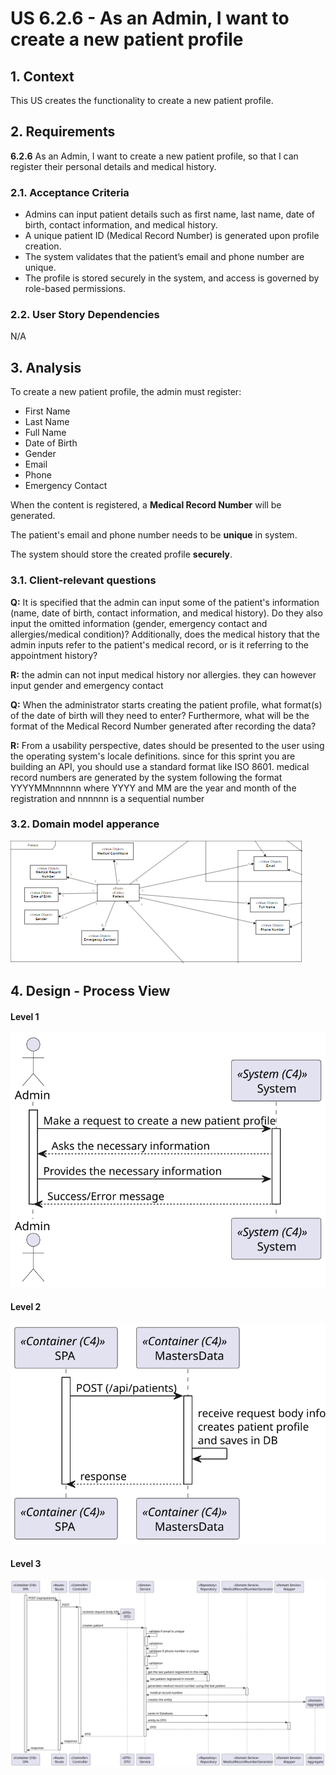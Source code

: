 # US 6.2.6 - As an Admin, I want to create a new patient profile

## 1. Context

This US creates the functionality to create a new patient profile.

## 2. Requirements

**6.2.6** As an Admin, I want to create a new patient profile, so that I can register their personal details and medical history.

### 2.1. Acceptance Criteria

- Admins can input patient details such as first name, last name, date of birth, contact information, and medical history.
- A unique patient ID (Medical Record Number) is generated upon profile creation.
- The system validates that the patient’s email and phone number are unique.
- The profile is stored securely in the system, and access is governed by role-based permissions.

### 2.2. User Story Dependencies

N/A

## 3. Analysis

To create a new patient profile, the admin must register:
- First Name
- Last Name
- Full Name
- Date of Birth
- Gender
- Email
- Phone
- Emergency Contact

When the content is registered, a **Medical Record Number** will be generated.

The patient's email and phone number needs to be **unique** in system.

The system should store the created profile **securely**.

### 3.1. Client-relevant questions

**Q:** It is specified that the admin can input some of the patient's information (name, date of birth, contact information, and medical history).
Do they also input the omitted information (gender, emergency contact and allergies/medical condition)?
Additionally, does the medical history that the admin inputs refer to the patient's medical record, or is it referring to the appointment history?

**R:** the admin can not input medical history nor allergies. they can however input gender and emergency contact

**Q:** When the administrator starts creating the patient profile, what format(s) of the date of birth will they need to enter? Furthermore, what will be the format of the Medical Record Number generated after recording the data?

**R:** From a usability perspective, dates should be presented to the user using the operating system's locale definitions. since for this sprint you are building an API, you should use a standard format like ISO 8601.
medical record numbers are generated by the system following the format YYYYMMnnnnnn where YYYY and MM are the year and month of the registration and nnnnnn is a sequential number

### 3.2. Domain model apperance

![DM](DM/DM.png)

 ## 4. Design - Process View

 #### Level 1
 ![Process View - Level 1](L1/Process_View.svg)

 #### Level 2
 ![Process View - Level 2](L2/Process_View.svg)

 #### Level 3
 ![Process View - Level 3](L3/Process_View.svg)

 